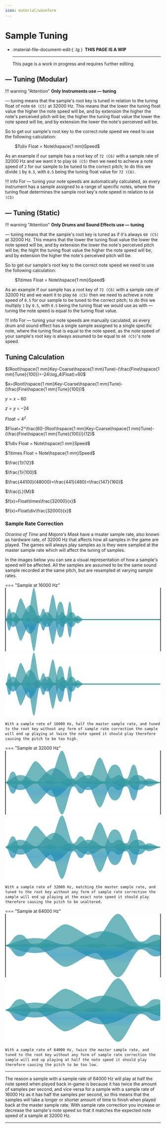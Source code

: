 ```yaml
---
icon: material/waveform
---
```


# Sample Tuning

<div class="grid cards" markdown>

-   :material-file-document-edit:{ .lg } __&nbsp;THIS PAGE IS A WIP__
  
    ---

    This page is a work in progress and requires further editing.

</div>

## — Tuning (Modular)
!!! warning "Attention"
    **Only Instruments use — tuning**

— tuning means that the sample's root key is tuned in relation to the tuning float of note `60 (C5)` at 32000 Hz. This means that the lower the tuning float value the higher the note speed will be, and by extension the higher the note's perceived pitch will be; the higher the tuning float value the lower the note speed will be, and by extension the lower the note's perceived will be.

So to get our sample's root key to the correct note speed we need to use the following calculation:

&nbsp;&nbsp;&nbsp;&nbsp;&nbsp;&nbsp;&nbsp;&nbsp;$1\div Float = Note\hspace{1 mm}Speed$

As an example if our sample has a root key of `72 (C6)` with a sample rate of 32000 Hz and we want it to play `60 (C5)` then we need to achieve a note speed of `2` for our sample to be tuned to the correct pitch; to do this we divide `1` by `0.5`, with `0.5` being the tuning float value for `72 (C6)`.

!!! info
    For — tuning your note speeds are automatically calculated, as every instrument has a sample assigned to a range of specific notes, where the tuning float determines the sample root key's note speed in relation to `60 (C5)`


## — Tuning (Static)
!!! warning "Attention"
    **Only Drums and Sound Effects use — tuning**

— tuning means that the sample's root key is tuned as if it's always `60 (C5)` at 32000 Hz. This means that the lower the tuning float value the lower the note speed will be, and by extension the lower the note's perceived pitch will be; the hight the tuning float value the higher the note speed will be, and by extension the higher the note's perceived pitch will be.

So to get our sample's root key to the correct note speed we need to use the following calculation:

&nbsp;&nbsp;&nbsp;&nbsp;&nbsp;&nbsp;&nbsp;&nbsp;$1\times Float = Note\hspace{1 mm}Speed$

As an example if our sample has a root key of `72 (C6)` with a sample rate of 32000 Hz and we want it to play `60 (C5)` then we need to achieve a note speed of `0.5` for our sample to be tuned to the correct pitch; to do this we multiply `1` by `0.5`, with `0.5` being the tuning float we would use as with — tuning the note speed is equal to the tuning float value.

!!! info
    For — tuning your note speeds are manually caculated, as every drum and sound effect has a single sample assigned to a single specific note, where the tuning float is equal to the note speed, as the note speed of your sample's root key is always assumed to be equal to `60 (C5)`'s note speed.

## Tuning Calculation

$(Root\hspace{1 mm}Key-Coarse\hspace{1 mm}Tune)-(\frac{Fine\hspace{1 mm}Tune}{100})=-24\log_4(Float)+60$

$x=(Root\hspace{1 mm}Key-Coarse\hspace{1 mm}Tune)-(\frac{Fine\hspace{1 mm}Tune}{100})$

$y=x-60$

$z=y\div-24$

$Float=4^z$

$Float=2^\frac{60-(Root\hspace{1 mm}Key-Coarse\hspace{1 mm}Tune)-(\frac{Fine\hspace{1 mm}Tune}{100})}{12}$

$1\div Float = Note\hspace{1 mm}Speed$

$1\times Float = Note\hspace{1 mm}Speed$

$\frac{1}{12}$

$\frac{1}{100}$

$\frac{44100}{48000}=\frac{441}{480}=\frac{147}{160}$

$\frac{L}{M}$

$f(x)=Float\times\frac{32000}{x}$

$f(x)=Float\div\frac{32000}{x}$

### Sample Rate Correction

*Ocarina of Time* and *Majora's Mask* have a msater sample rate, also known as hardware rate, of 32000 Hz that affects how all samples in the game are played. The games will always play samples as is they were sampled at the master sample rate which will affect the tuning of samples.

In the images below you can see a visual representation of how a sample's speed will be affected. All the samples are assumed to be the same sound sample recorded at the same pitch, but are resampled at varying sample rates.

=== "Sample at 16000 Hz"
    ![](../assets/images/samples/waveform-16000hz-light.png#only-light)
    ![](../assets/images/samples/waveform-16000hz-dark.png#only-dark)

    With a sample rate of 16000 Hz, half the master sample rate, and tuned to the root key without any form of sample rate correction the sample will end up playing at twice the note speed it should play therefore causing the pitch to be too high.

=== "Sample at 32000 Hz"
    ![](../assets/images/samples/waveform-32000hz-light.png#only-light)
    ![](../assets/images/samples/waveform-32000hz-dark.png#only-dark)

    With a sample rate of 32000 Hz, matching the master sample rate, and tuned to the root key without any form of sample rate correction the sample will end up playing at the exact note speed it should play therefore causing the pitch to be unaltered.

=== "Sample at 64000 Hz"
    ![](../assets/images/samples/waveform-64000hz-light.png#only-light)
    ![](../assets/images/samples/waveform-64000hz-dark.png#only-dark)

    With a sample rate of 64000 Hz, twice the master sample rate, and tuned to the root key without any form of sample rate correction the sample will end up playing at half the note speed it should play therefore causing the pitch to be too low.

-----

The reason a sample with a sample rate of 64000 Hz will play at half the note speed when played back in-game is because it has twice the amount of samples per second, and vice versa for a sample with a sample rate of 16000 Hz as it has half the samples per second, so this means that the samples will take a longer or shorter amount of time to finish when played back at the master sample rate. With sample rate correction you increase or decrease the sample's note speed so that it matches the expected note speed of a sample at 32000 Hz.

-----